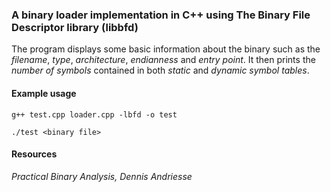 ### A binary loader implementation in C++ using The Binary File Descriptor library (libbfd)

The program displays some basic information about the binary such as the _filename_, _type_, _architecture_, _endianness_ and _entry point_. 
It then prints the _number of symbols_ contained in both _static_ and _dynamic symbol tables_. 

#### Example usage
`g++ test.cpp loader.cpp -lbfd -o test`

`./test <binary file>`

#### Resources
_Practical Binary Analysis, Dennis Andriesse_
